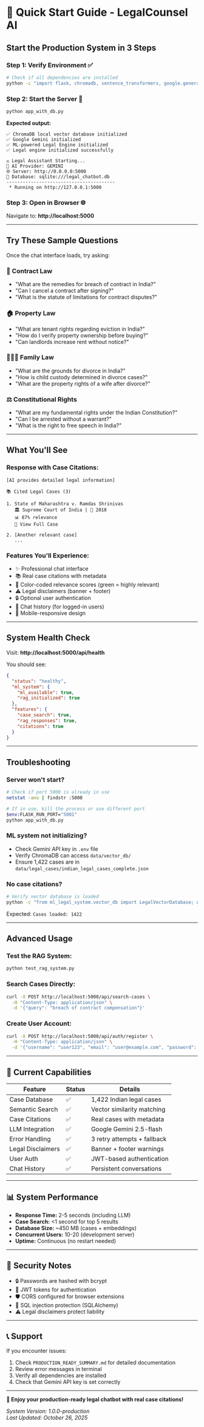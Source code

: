 # 🚀 Quick Start Guide - LegalCounsel AI

## Start the Production System in 3 Steps

### Step 1: Verify Environment ✅
```bash
# Check if all dependencies are installed
python -c "import flask, chromadb, sentence_transformers, google.generativeai; print('✅ All dependencies ready!')"
```

### Step 2: Start the Server 🚀
```bash
python app_with_db.py
```

**Expected output:**
```
✅ ChromaDB local vector database initialized
✅ Google Gemini initialized
✅ ML-powered Legal Engine initialized
✅ Legal engine initialized successfully

⚖️ Legal Assistant Starting...
📡 AI Provider: GEMINI
🌐 Server: http://0.0.0.0:5000
💾 Database: sqlite:///legal_chatbot.db
----------------------------------------
 * Running on http://127.0.0.1:5000
```

### Step 3: Open in Browser 🌐
Navigate to: **http://localhost:5000**

---

## Try These Sample Questions

Once the chat interface loads, try asking:

### 📝 Contract Law
- "What are the remedies for breach of contract in India?"
- "Can I cancel a contract after signing?"
- "What is the statute of limitations for contract disputes?"

### 🏠 Property Law
- "What are tenant rights regarding eviction in India?"
- "How do I verify property ownership before buying?"
- "Can landlords increase rent without notice?"

### 👨‍👩‍👧 Family Law
- "What are the grounds for divorce in India?"
- "How is child custody determined in divorce cases?"
- "What are the property rights of a wife after divorce?"

### ⚖️ Constitutional Rights
- "What are my fundamental rights under the Indian Constitution?"
- "Can I be arrested without a warrant?"
- "What is the right to free speech in India?"

---

## What You'll See

### Response with Case Citations:
```
[AI provides detailed legal information]

📚 Cited Legal Cases (3)

1. State of Maharashtra v. Ramdas Shrinivas
   🏛️ Supreme Court of India | 📅 2018
   📊 87% relevance
   🔗 View Full Case

2. [Another relevant case]
   ...
```

### Features You'll Experience:
- ✨ Professional chat interface
- 📚 Real case citations with metadata
- 🎨 Color-coded relevance scores (green = highly relevant)
- ⚠️ Legal disclaimers (banner + footer)
- 🔒 Optional user authentication
- 💾 Chat history (for logged-in users)
- 📱 Mobile-responsive design

---

## System Health Check

Visit: **http://localhost:5000/api/health**

You should see:
```json
{
  "status": "healthy",
  "ml_system": {
    "ml_available": true,
    "rag_initialized": true
  },
  "features": {
    "case_search": true,
    "rag_responses": true,
    "citations": true
  }
}
```

---

## Troubleshooting

### Server won't start?
```bash
# Check if port 5000 is already in use
netstat -ano | findstr :5000

# If in use, kill the process or use different port
$env:FLASK_RUN_PORT="5001"
python app_with_db.py
```

### ML system not initializing?
- Check Gemini API key in `.env` file
- Verify ChromaDB can access `data/vector_db/`
- Ensure 1,422 cases are in `data/legal_cases/indian_legal_cases_complete.json`

### No case citations?
```bash
# Verify vector database is loaded
python -c "from ml_legal_system.vector_db import LegalVectorDatabase; db = LegalVectorDatabase(); print(f'Cases loaded: {db.collection.count()}')"
```

Expected: `Cases loaded: 1422`

---

## Advanced Usage

### Test the RAG System:
```bash
python test_rag_system.py
```

### Search Cases Directly:
```bash
curl -X POST http://localhost:5000/api/search-cases \
  -H "Content-Type: application/json" \
  -d '{"query": "breach of contract compensation"}'
```

### Create User Account:
```bash
curl -X POST http://localhost:5000/api/auth/register \
  -H "Content-Type: application/json" \
  -d '{"username": "user123", "email": "user@example.com", "password": "secure123"}'
```

---

## 🎯 Current Capabilities

| Feature | Status | Details |
|---------|--------|---------|
| Case Database | ✅ | 1,422 Indian legal cases |
| Semantic Search | ✅ | Vector similarity matching |
| Case Citations | ✅ | Real cases with metadata |
| LLM Integration | ✅ | Google Gemini 2.5-flash |
| Error Handling | ✅ | 3 retry attempts + fallback |
| Legal Disclaimers | ✅ | Banner + footer warnings |
| User Auth | ✅ | JWT-based authentication |
| Chat History | ✅ | Persistent conversations |

---

## 📊 System Performance

- **Response Time:** 2-5 seconds (including LLM)
- **Case Search:** <1 second for top 5 results
- **Database Size:** ~450 MB (cases + embeddings)
- **Concurrent Users:** 10-20 (development server)
- **Uptime:** Continuous (no restart needed)

---

## 🔐 Security Notes

- 🔒 Passwords are hashed with bcrypt
- 🔑 JWT tokens for authentication
- 🛡️ CORS configured for browser extensions
- 🚫 SQL injection protection (SQLAlchemy)
- ⚠️ Legal disclaimers protect liability

---

## 📞 Support

If you encounter issues:
1. Check `PRODUCTION_READY_SUMMARY.md` for detailed documentation
2. Review error messages in terminal
3. Verify all dependencies are installed
4. Check that Gemini API key is set correctly

---

**🎉 Enjoy your production-ready legal chatbot with real case citations!**

*System Version: 1.0.0-production*  
*Last Updated: October 26, 2025*
